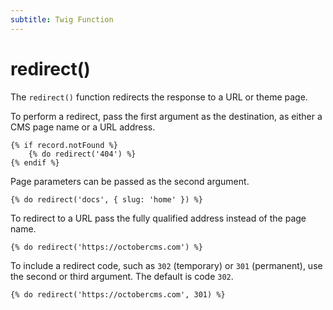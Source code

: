 ```yaml
---
subtitle: Twig Function
---
```

# redirect()

The `redirect()` function redirects the response to a URL or theme page.

To perform a redirect, pass the first argument as the destination, as either a CMS page name or a URL address.

```twig
{% if record.notFound %}
    {% do redirect('404') %}
{% endif %}
```

Page parameters can be passed as the second argument.

```twig
{% do redirect('docs', { slug: 'home' }) %}
```

To redirect to a URL pass the fully qualified address instead of the page name.

```twig
{% do redirect('https://octobercms.com') %}
```

To include a redirect code, such as `302` (temporary) or `301` (permanent), use the second or third argument. The default is code `302`.

```twig
{% do redirect('https://octobercms.com', 301) %}
```
